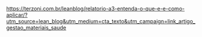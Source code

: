 https://terzoni.com.br/leanblog/relatorio-a3-entenda-o-que-e-e-como-aplicar/?utm_source=lean_blog&utm_medium=cta_texto&utm_campaign=link_artigo_gestao_materiais_saude

